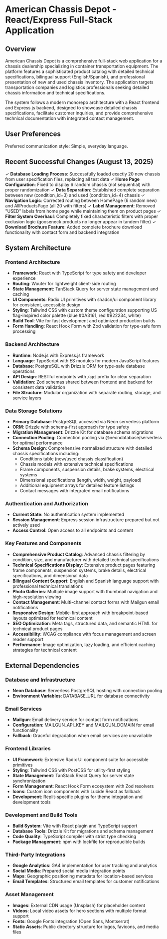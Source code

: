 # American Chassis Depot - React/Express Full-Stack Application

## Overview

American Chassis Depot is a comprehensive full-stack web application for a chassis dealership specializing in container transportation equipment. The platform features a sophisticated product catalog with detailed technical specifications, bilingual support (English/Spanish), and professional presentation of new and used chassis inventory. The application targets transportation companies and logistics professionals seeking detailed chassis information and technical specifications.

The system follows a modern monorepo architecture with a React frontend and Express.js backend, designed to showcase detailed chassis specifications, facilitate customer inquiries, and provide comprehensive technical documentation with integrated contact management.

## User Preferences

Preferred communication style: Simple, everyday language.

## Recent Successful Changes (August 13, 2025)

✓ **Database Loading Process**: Successfully loaded exactly 20 new chassis from user specification files, replacing all test data
✓ **Home Page Configuration**: Fixed to display 6 random chassis (not sequential) with proper randomization
✓ **Data Separation**: Established complete separation between new (condition_id=3) and used (condition_id=4) chassis
✓ **Navigation Logic**: Corrected routing between HomePage (6 random new) and AllProductsPage (all 20 with filters)
✓ **Label Management**: Removed "USED" labels from home page while maintaining them on product pages
✓ **Filter System Overhaul**: Completely fixed characteristic filters with proper exclusion logic (gooseneck products no longer appear in tandem filter)
✓ **Download Brochure Feature**: Added complete brochure download functionality with contact form and backend integration

## System Architecture

### Frontend Architecture
- **Framework**: React with TypeScript for type safety and developer experience
- **Routing**: Wouter for lightweight client-side routing
- **State Management**: TanStack Query for server state management and caching
- **UI Components**: Radix UI primitives with shadcn/ui component library for consistent, accessible design
- **Styling**: Tailwind CSS with custom theme configuration supporting US flag-inspired color palette (blue #0A3161, red #B22234, white)
- **Build Tool**: Vite for fast development and optimized production builds
- **Form Handling**: React Hook Form with Zod validation for type-safe form processing

### Backend Architecture
- **Runtime**: Node.js with Express.js framework
- **Language**: TypeScript with ES modules for modern JavaScript features
- **Database**: PostgreSQL with Drizzle ORM for type-safe database operations
- **API Design**: RESTful endpoints with `/api` prefix for clear separation
- **Validation**: Zod schemas shared between frontend and backend for consistent data validation
- **File Structure**: Modular organization with separate routing, storage, and service layers

### Data Storage Solutions
- **Primary Database**: PostgreSQL accessed via Neon serverless platform
- **ORM**: Drizzle with schema-first approach for type safety
- **Migration Management**: Drizzle Kit for database schema migrations
- **Connection Pooling**: Connection pooling via @neondatabase/serverless for optimal performance
- **Schema Design**: Comprehensive normalized structure with detailed chassis specifications including:
  - Conditions table (new/used chassis classification)
  - Chassis models with extensive technical specifications
  - Frame components, suspension details, brake systems, electrical systems
  - Dimensional specifications (length, width, weight, payload)
  - Additional equipment arrays for detailed feature listings
  - Contact messages with integrated email notifications

### Authentication and Authorization
- **Current State**: No authentication system implemented
- **Session Management**: Express session infrastructure prepared but not actively used
- **Access Control**: Open access to all endpoints and content

### Key Features and Components
- **Comprehensive Product Catalog**: Advanced chassis filtering by condition, size, and manufacturer with detailed technical specifications
- **Technical Specifications Display**: Extensive product pages featuring frame components, suspension systems, brake details, electrical specifications, and dimensional data
- **Bilingual Content Support**: English and Spanish language support with professional technical translations
- **Photo Galleries**: Multiple image support with thumbnail navigation and high-resolution viewing
- **Contact Management**: Multi-channel contact forms with Mailgun email notifications
- **Responsive Design**: Mobile-first approach with breakpoint-based layouts optimized for technical content
- **SEO Optimization**: Meta tags, structured data, and semantic HTML for technical product pages
- **Accessibility**: WCAG compliance with focus management and screen reader support
- **Performance**: Image optimization, lazy loading, and efficient caching strategies for technical content

## External Dependencies

### Database and Infrastructure
- **Neon Database**: Serverless PostgreSQL hosting with connection pooling
- **Environment Variables**: DATABASE_URL for database connectivity

### Email Services
- **Mailgun**: Email delivery service for contact form notifications
- **Configuration**: MAILGUN_API_KEY and MAILGUN_DOMAIN for email functionality
- **Fallback**: Graceful degradation when email services are unavailable

### Frontend Libraries
- **UI Framework**: Extensive Radix UI component suite for accessible primitives
- **Styling**: Tailwind CSS with PostCSS for utility-first styling
- **State Management**: TanStack React Query for server state synchronization
- **Form Management**: React Hook Form ecosystem with Zod resolvers
- **Icons**: Custom icon components with Lucide React as fallback
- **Development**: Replit-specific plugins for theme integration and development tools

### Development and Build Tools
- **Build System**: Vite with React plugin and TypeScript support
- **Database Tools**: Drizzle Kit for migrations and schema management
- **Code Quality**: TypeScript compiler with strict type checking
- **Package Management**: npm with lockfile for reproducible builds

### Third-Party Integrations
- **Google Analytics**: GA4 implementation for user tracking and analytics
- **Social Media**: Prepared social media integration points
- **Maps**: Geographic positioning metadata for location-based services
- **Email Templates**: Structured email templates for customer notifications

### Asset Management
- **Images**: External CDN usage (Unsplash) for placeholder content
- **Videos**: Local video assets for hero sections with multiple format support
- **Fonts**: Google Fonts integration (Open Sans, Montserrat)
- **Static Assets**: Public directory structure for logos, favicons, and media files